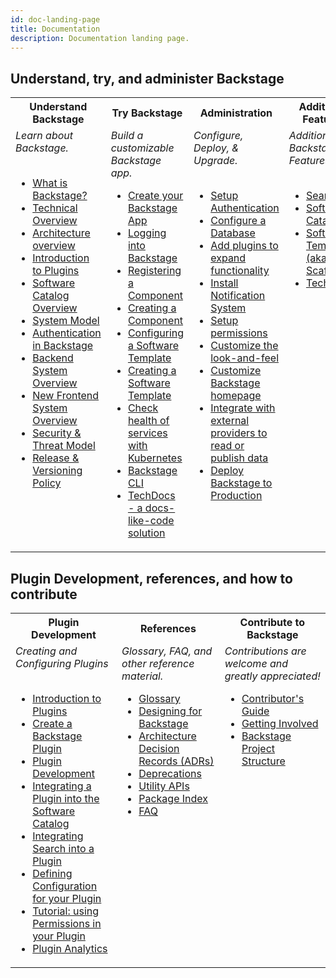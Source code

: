 ```yaml
---
id: doc-landing-page
title: Documentation
description: Documentation landing page.
---
```


## Understand, try, and administer Backstage

<table>
  <tr>
    <th>Understand Backstage</th>
    <th>Try Backstage</th>
    <th>Administration</th>
    <th>Additional Features</th>
  </tr>
  <tr>
    <td valign='top'><i>Learn about Backstage.</i><br><br>
      <ul>
        <li><a href='https://backstage.io/docs/overview/what-is-backstage'>What is Backstage?</a></li>
        <li><a href='https://backstage.io/docs/overview/technical-overview'>Technical Overview</a></li>
        <li><a href='https://backstage.io/docs/overview/architecture-overview'>Architecture overview</a></li> 
        <li><a href='https://backstage.io/docs/plugins/'>Introduction to Plugins</a></li>
        <li><a href='https://backstage.io/docs/features/software-catalog/'>Software Catalog Overview</a></li>
        <li><a href='https://backstage.io/docs/features/software-catalog/system-model'>System Model</a></li>
        <li><a href='https://backstage.io/docs/auth/'>Authentication in Backstage</a></li>
        <li><a href='https://backstage.io/docs/backend-system/'>Backend System Overview</a></li>
        <li><a href='https://backstage.io/docs/frontend-system/architecture/index'>New Frontend System Overview</a></li> 
        <li><a href='https://backstage.io/docs/overview/threat-model'>Security & Threat Model</a></li>
        <li><a href='https://backstage.io/docs/overview/versioning-policy'>Release & Versioning Policy</a></li>
      </ul>
    </td>
    <td valign='top'><i>Build a customizable Backstage app.</i><br>
      <ul>
        <li><a href='https://backstage.io/docs/getting-started/'>Create your Backstage App</a></li>
        <li><a href='https://backstage.io/docs/getting-started/logging-in'>Logging into Backstage</a></li>
        <li><a href='https://backstage.io/docs/getting-started/register-a-component'>Registering a Component</a></li>
        <li><a href='https://backstage.io/docs/getting-started/create-a-component'>Creating a Component</a></li>
        <li><a href='https://backstage.io/docs/features/software-templates/configuration'>Configuring a Software Template</a></li>
        <li><a href='https://backstage.io/docs/features/software-templates/adding-templates'>Creating a Software Template</a></li>
        <li><a href='https://backstage.io/docs/features/kubernetes/'>Check health of services with Kubernetes</a></li>
        <li><a href='https://backstage.io/docs/tooling/cli/overview/'>Backstage CLI</a></li>
        <li><a href='https://backstage.io/docs/features/techdocs/'>TechDocs - a docs-like-code solution</a></li>
      </ul>           
    </td> 
    <td valign='top'><i>Configure, Deploy, & Upgrade.</i><br><br>
      <ul>
        <li><a href='https://backstage.io/docs/getting-started/config/authentication'>Setup Authentication</a></li>
        <li><a href='https://backstage.io/docs/getting-started/config/database'>Configure a Database</a></li>
        <li><a href='https://backstage.io/docs/getting-started/configure-app-with-plugins'>Add plugins to expand functionality</a></li>
        <li><a href='https://backstage.io/docs/notifications/'>Install Notification System</a></li>
        <li><a href='https://backstage.io/docs/permissions/overview'>Setup permissions</a></li>
        <li><a href='https://backstage.io/docs/getting-started/app-custom-theme'>Customize the look-and-feel</a></li>
        <li><a href='https://backstage.io/docs/getting-started/homepage'>Customize Backstage homepage</a></li>
        <li><a href='https://backstage.io/docs/integrations/'>Integrate with external providers to read or publish data</a></li>
        <li><a href='https://backstage.io/docs/deployment/'>Deploy Backstage to Production</a></li>
      </ul>
    </td>
    <td valign='top'><i>Additional Backstage Features</i><br><br>
      <ul>
        <li><a href='https://backstage.io/docs/features/search/'>Search</a></li>
        <li><a href='https://backstage.io/docs/features/software-catalog/'>Software Catalog</a></li>
        <li><a href='https://backstage.io/docs/features/software-templates/'>Software Templates (aka Scaffolder)</a></li>
        <li><a href='https://backstage.io/docs/features/techdocs/'>TechDocs</a></li>
      </ul>
    </td>
  </tr>
</table>

## Plugin Development, references, and how to contribute

<table>
  <tr>
    <th>Plugin Development</th>
    <th>References</th>
    <th>Contribute to Backstage</th>
  </tr>
  <tr>
    <td valign='top'><i>Creating and Configuring Plugins</i><br><br>
      <ul>
        <li><a href='https://backstage.io/docs/plugins/'>Introduction to Plugins</a></li>
        <li><a href='https://backstage.io/docs/plugins/create-a-plugin'>Create a Backstage Plugin</a></li>
        <li><a href='https://backstage.io/docs/plugins/plugin-development'>Plugin Development</a></li>
        <li><a href='https://backstage.io/docs/plugins/integrating-plugin-into-software-catalog'>Integrating a Plugin into the Software Catalog</a></li>
        <li><a href='https://backstage.io/docs/plugins/integrating-search-into-plugins'>Integrating Search into a Plugin</a></li>
        <li><a href='https://backstage.io/docs/conf/defining'>Defining Configuration for your Plugin</a></li>
        <li><a href='https://backstage.io/docs/permissions/plugin-authors/01-setup'>Tutorial: using Permissions in your Plugin</a></li>
        <li><a href='https://backstage.io/docs/plugins/analytics'>Plugin Analytics</a></li>
      </ul>
    </td>
    <td valign='top'><i>Glossary, FAQ, and other reference material.</i><br>
      <ul>
        <li><a href='https://backstage.io/docs/references/glossary'>Glossary</a></li>
        <li><a href='https://backstage.io/docs/dls/design'>Designing for Backstage</a></li>
        <li><a href='https://backstage.io/docs/architecture-decisions/'>Architecture Decision Records (ADRs)</a></li>
        <li><a href='https://backstage.io/docs/api/deprecations'>Deprecations</a></li>
        <li><a href='https://backstage.io/docs/api/utility-apis'>Utility APIs</a></li>
        <li><a href='https://backstage.io/docs/reference/'>Package Index</a></li>
        <li><a href='https://backstage.io/docs/faq/'>FAQ</a></li>
      </ul>
    </td>
    <td valign='top'><i>Contributions are welcome and greatly appreciated!</i><br>
      <ul>
        <li><a href='https://backstage.io/docs/contribute/'>Contributor's Guide</a></li>
        <li><a href='https://backstage.io/docs/contribute/getting-involved'>Getting Involved</a></li>
        <li><a href=https://backstage.io/docs/contribute/project-structure'>Backstage Project Structure</a></li>
      </ul>
    </td>
  </tr>
</table>

